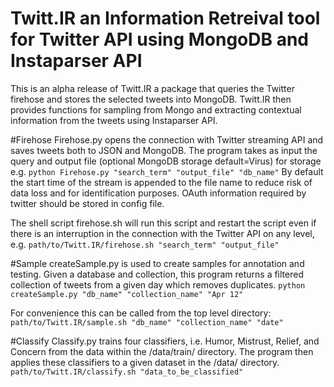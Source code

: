 # Twitt.IR an Information Retreival tool for Twitter API using MongoDB and Instaparser API

This is an alpha release of Twitt.IR a package that queries the Twitter firehose and stores the selected tweets into MongoDB. Twitt.IR then provides functions for sampling from Mongo and extracting contextual information from the tweets using Instaparser API. 

#Firehose
Firehose.py opens the connection with Twitter streaming API and saves tweets both to JSON and MongoDB.
The program takes as input the query and output file (optional MongoDB storage default=Virus) for storage
e.g. 
`python Firehose.py "search_term" "output_file" "db_name"`
By default the start time of the stream is appended to the file name to reduce risk of data loss and for
identification purposes. OAuth information required by twitter should be stored in config file.

The shell script firehose.sh will run this script and restart the script even if there is an interruption
in the connection with the Twitter API on any level, e.g.
`path/to/Twitt.IR/firehose.sh "search_term" "output_file"`

#Sample
createSample.py is used to create samples for annotation and testing. Given a database and collection, this program returns a filtered collection of tweets from a given day which removes duplicates. 
`python createSample.py "db_name" "collection_name" "Apr 12"`

For convenience this can be called from the top level directory:
`path/to/Twitt.IR/sample.sh "db_name" "collection_name" "date"`

#Classify
Classify.py trains four classifiers, i.e. Humor, Mistrust, Relief, and Concern from the data within the /data/train/ directory. The program then applies these classifiers to a given dataset in the /data/ directory.
`path/to/Twitt.IR/classify.sh "data_to_be_classified"`



